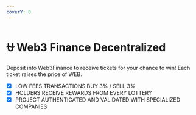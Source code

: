 ```yaml
---
coverY: 0
---
```


# ⛎ Web3 Finance Decentralized



Deposit into Web3Finance to receive tickets for your chance to win! Each ticket raises the price of WEB.

* [x] LOW FEES TRANSACTIONS BUY 3% / SELL 3%
* [x] HOLDERS RECEIVE REWARDS FROM EVERY LOTTERY
* [x] PROJECT AUTHENTICATED AND VALIDATED WITH SPECIALIZED COMPANIES
